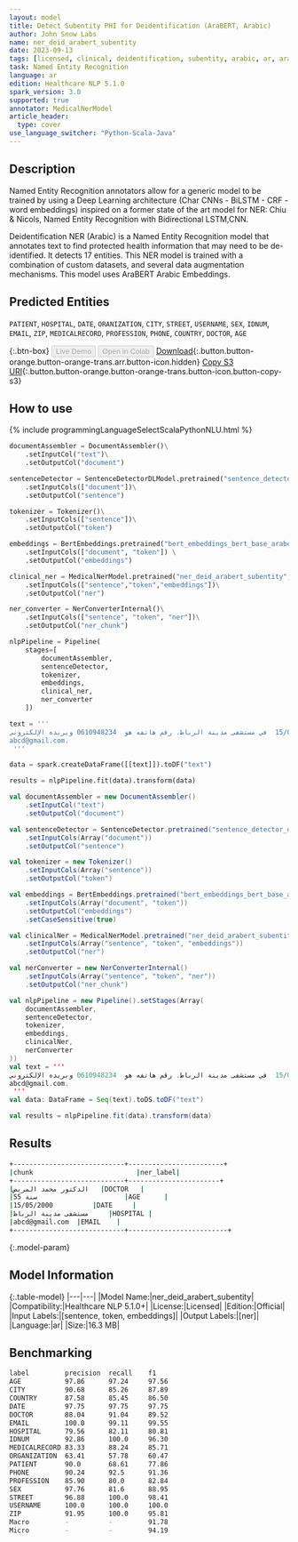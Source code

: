 ```yaml
---
layout: model
title: Detect Subentity PHI for Deidentification (AraBERT, Arabic)
author: John Snow Labs
name: ner_deid_arabert_subentity
date: 2023-09-13
tags: [licensed, clinical, deidentification, subentity, arabic, ar, arabert, bert]
task: Named Entity Recognition
language: ar
edition: Healthcare NLP 5.1.0
spark_version: 3.0
supported: true
annotator: MedicalNerModel
article_header:
  type: cover
use_language_switcher: "Python-Scala-Java"
---
```


## Description

Named Entity Recognition annotators allow for a generic model to be trained by using a Deep Learning architecture (Char CNNs - BiLSTM - CRF - word embeddings) inspired on a former state of the art model for NER: Chiu & Nicols, Named Entity Recognition with Bidirectional LSTM,CNN.

Deidentification NER (Arabic) is a Named Entity Recognition model that annotates text to find protected health information that may need to be de-identified. It detects 17 entities. This NER model is trained with a combination of custom datasets, and several data augmentation mechanisms. This model uses AraBERT Arabic Embeddings.

## Predicted Entities

`PATIENT`, `HOSPITAL`, `DATE`, `ORANIZATION`, `CITY`, `STREET`, `USERNAME`, `SEX`, `IDNUM`, `EMAIL`, `ZIP`, `MEDICALRECORD`, `PROFESSION`, `PHONE`, `COUNTRY`, `DOCTOR`, `AGE`

{:.btn-box}
<button class="button button-orange" disabled>Live Demo</button>
<button class="button button-orange" disabled>Open in Colab</button>
[Download](https://s3.amazonaws.com/auxdata.johnsnowlabs.com/clinical/models/ner_deid_arabert_subentity_ar_5.1.0_3.0_1694633225913.zip){:.button.button-orange.button-orange-trans.arr.button-icon.hidden}
[Copy S3 URI](s3://auxdata.johnsnowlabs.com/clinical/models/ner_deid_arabert_subentity_ar_5.1.0_3.0_1694633225913.zip){:.button.button-orange.button-orange-trans.button-icon.button-copy-s3}

## How to use



<div class="tabs-box" markdown="1">
{% include programmingLanguageSelectScalaPythonNLU.html %}

```python
documentAssembler = DocumentAssembler()\
    .setInputCol("text")\
    .setOutputCol("document")

sentenceDetector = SentenceDetectorDLModel.pretrained("sentence_detector_dl", "xx")\
    .setInputCols(["document"])\
    .setOutputCol("sentence")

tokenizer = Tokenizer()\
    .setInputCols(["sentence"])\
    .setOutputCol("token")

embeddings = BertEmbeddings.pretrained("bert_embeddings_bert_base_arabert","ar") \
    .setInputCols(["document", "token"]) \
    .setOutputCol("embeddings")

clinical_ner = MedicalNerModel.pretrained("ner_deid_arabert_subentity", "ar", "clinical/models")\
    .setInputCols(["sentence","token","embeddings"])\
    .setOutputCol("ner")

ner_converter = NerConverterInternal()\
    .setInputCols(["sentence", "token", "ner"])\
    .setOutputCol("ner_chunk")

nlpPipeline = Pipeline(
    stages=[
        documentAssembler,
        sentenceDetector,
        tokenizer,
        embeddings,
        clinical_ner,
        ner_converter
    ])

text = '''
عالج الدكتور محمد المريض أحمد البالغ من العمر 55 سنة  في 15/05/2000  في مستشفى مدينة الرباط. رقم هاتفه هو  0610948234 وبريده الإلكتروني
abcd@gmail.com.
 '''

data = spark.createDataFrame([[text]]).toDF("text")

results = nlpPipeline.fit(data).transform(data)
```

```scala
val documentAssembler = new DocumentAssembler()
    .setInputCol("text")
    .setOutputCol("document")

val sentenceDetector = SentenceDetector.pretrained("sentence_detector_dl", "xx")
    .setInputCols(Array("document"))
    .setOutputCol("sentence")

val tokenizer = new Tokenizer()
    .setInputCols(Array("sentence"))
    .setOutputCol("token")

val embeddings = BertEmbeddings.pretrained("bert_embeddings_bert_base_arabert", "ar")
    .setInputCols(Array("document", "token"))
    .setOutputCol("embeddings")
    .setCaseSensitive(true)  

val clinicalNer = MedicalNerModel.pretrained("ner_deid_arabert_subentity", "ar", "clinical/models")
    .setInputCols(Array("sentence", "token", "embeddings"))
    .setOutputCol("ner")

val nerConverter = new NerConverterInternal()
    .setInputCols(Array("sentence", "token", "ner"))
    .setOutputCol("ner_chunk")

val nlpPipeline = new Pipeline().setStages(Array(
    documentAssembler,
    sentenceDetector,
    tokenizer,
    embeddings,
    clinicalNer,
    nerConverter
))
val text = '''
عالج الدكتور محمد المريض أحمد البالغ من العمر 55 سنة  في 15/05/2000  في مستشفى مدينة الرباط. رقم هاتفه هو  0610948234 وبريده الإلكتروني
abcd@gmail.com.
 '''
val data: DataFrame = Seq(text).toDS.toDF("text")

val results = nlpPipeline.fit(data).transform(data)
```
</div>

## Results

```bash
+----------------------------+------------------------+
|chunk                          |ner_label|
+----------------------------+-----------------------+
|الدكتور محمد المريض   |DOCTOR   |
|55 سنة                      |AGE      |
|15/05/2000          |DATE     |
|مستشفى مدينة الرباط     |HOSPITAL |
|abcd@gmail.com  |EMAIL    |
+----------------------------+-------------------------+
```

{:.model-param}
## Model Information

{:.table-model}
|---|---|
|Model Name:|ner_deid_arabert_subentity|
|Compatibility:|Healthcare NLP 5.1.0+|
|License:|Licensed|
|Edition:|Official|
|Input Labels:|[sentence, token, embeddings]|
|Output Labels:|[ner]|
|Language:|ar|
|Size:|16.3 MB|

## Benchmarking

```bash
label         precision  recall    f1
AGE           97.86      97.24     97.56
CITY          90.68      85.26     87.89
COUNTRY       87.58      85.45     86.50
DATE          97.75      97.75     97.75
DOCTOR        88.04      91.04     89.52
EMAIL         100.0      99.11     99.55
HOSPITAL      79.56      82.11     80.81
IDNUM         92.86      100.0     96.30
MEDICALRECORD 83.33      88.24     85.71
ORGANIZATION  63.41      57.78     60.47
PATIENT       90.0       68.61     77.86
PHONE         90.24      92.5      91.36
PROFESSION    85.90      80.0      82.84
SEX           97.76      81.6      88.95
STREET        96.88      100.0     98.41
USERNAME      100.0      100.0     100.0
ZIP           91.95      100.0     95.81
Macro         -          -         91.78
Micro         -          -         94.19
```
